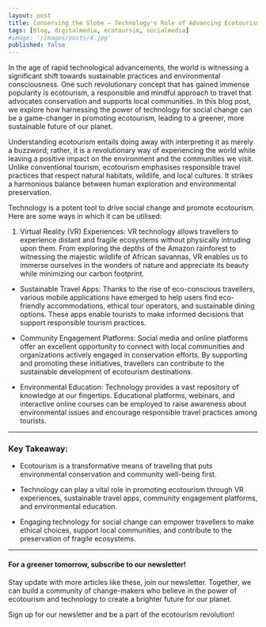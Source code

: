 ```yaml
---
layout: post
title: Conserving the Globe — Technology's Role of Advancing Ecotourism
tags: [blog, digitalmedia, ecotoursim, socialmedia]
#image: '/images/posts/4.jpg'
published: false
---
```

In the age of rapid technological advancements, the world is witnessing a significant shift towards sustainable practices and environmental consciousness. One such revolutionary concept that has gained immense popularity is ecotourism, a responsible and mindful approach to travel that advocates conservation and supports local communities. In this blog post, we explore how harnessing the power of technology for social change can be a game-changer in promoting ecotourism, leading to a greener, more sustainable future of our planet.

Understanding ecotourism entails doing away with interpreting it as merely a buzzword; rather, it is a revolutionary way of experiencing the world while leaving a positive impact on the environment and the communities we visit. Unlike conventional tourism, ecotourism emphasises responsible travel practices that respect natural habitats, wildlife, and local cultures. It strikes a harmonious balance between human exploration and environmental preservation.

Technology is a potent tool to drive social change and promote ecotourism. Here are some ways in which it can be utilised:

1. Virtual Reality (VR) Experiences: VR technology allows travellers to experience distant and fragile ecosystems without physically intruding upon them. From exploring the depths of the Amazon rainforest to witnessing the majestic wildlife of African savannas, VR enables us to immerse ourselves in the wonders of nature and appreciate its beauty while minimizing our carbon footprint.

- Sustainable Travel Apps: Thanks to the rise of eco-conscious travellers, various mobile applications have emerged to help users find eco-friendly accommodations, ethical tour operators, and sustainable dining options. These apps enable tourists to make informed decisions that support responsible tourism practices.

- Community Engagement Platforms: Social media and online platforms offer an excellent opportunity to connect with local communities and organizations actively engaged in conservation efforts. By supporting and promoting these initiatives, travellers can contribute to the sustainable development of ecotourism destinations.

- Environmental Education: Technology provides a vast repository of knowledge at our fingertips. Educational platforms, webinars, and interactive online courses can be employed to raise awareness about environmental issues and encourage responsible travel practices among tourists.

---
### Key Takeaway:

- Ecotourism is a transformative means of traveling that puts environmental conservation and community well-being first.

- Technology can play a vital role in promoting ecotourism through VR experiences, sustainable travel apps, community engagement platforms, and environmental education.

- Engaging technology for social change can empower travellers to make ethical choices, support local communities, and contribute to the preservation of fragile ecosystems.

---
#### For a greener tomorrow, subscribe to our newsletter!

Stay update with more articles like these, join our newsletter. Together, we can build a community of change-makers who believe in the power of ecotourism and technology to create a brighter future for our planet.

Sign up for our newsletter and be a part of the ecotourism revolution!